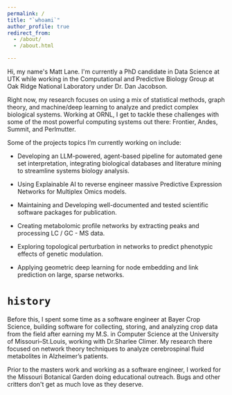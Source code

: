 ```yaml
---
permalink: /
title: "`whoami`"
author_profile: true
redirect_from: 
  - /about/
  - /about.html

---
```


<!-- # `whoami` -->

Hi, my name's Matt Lane. I'm currently a PhD candidate in Data Science at UTK while working in the Computational and Predictive Biology Group at Oak Ridge National Laboratory under Dr. Dan Jacobson.

Right now, my research focuses on using a mix of statistical methods, graph theory, and machine/deep learning to analyze and predict complex biological systems. Working at ORNL, I get to tackle these challenges with some of the most powerful computing systems out there: Frontier, Andes, Summit, and Perlmutter.

Some of the projects topics I’m currently working on include:

- Developing an LLM-powered, agent-based pipeline for automated gene set interpretation, integrating biological databases and literature mining to streamline systems biology analysis.
- Using Explainable AI to reverse engineer massive Predictive Expression Networks for Multiplex Omics models.

- Maintaining and Developing well-documented and tested scientific software packages for publication.

- Creating metabolomic profile networks by extracting peaks and processing LC / GC - MS data.

- Exploring topological perturbation in networks to predict phenotypic effects of genetic modulation.

- Applying geometric deep learning for node embedding and link prediction on large, sparse networks.



# `history`

Before this, I spent some time as a software engineer at Bayer Crop Science, building software for collecting, storing, and analyzing crop data from the field after earning my M.S. in Computer Science at the University of Missouri–St.Louis, working with Dr.Sharlee Climer. My research there focused on network theory techniques to analyze cerebrospinal fluid metabolites in Alzheimer’s patients.

Prior to the masters work and working as a software engineer, I worked for the Missouri Botanical Garden doing educational outreach. Bugs and other critters don't get as much love as they deserve.




